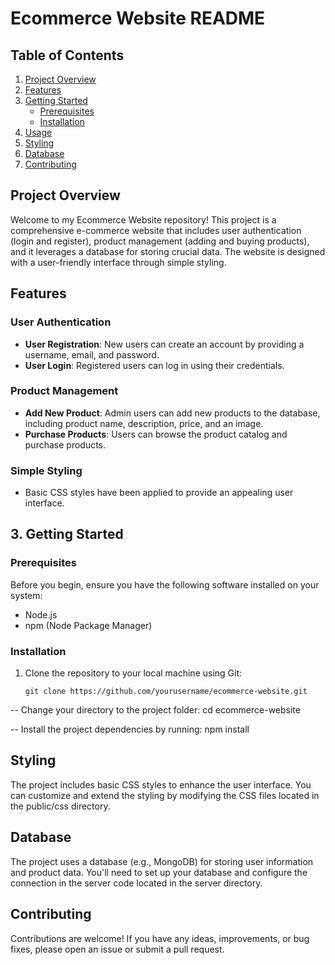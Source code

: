 # Ecommerce Website README

## Table of Contents
1. [Project Overview](#project-overview)
2. [Features](#features)
3. [Getting Started](#getting-started)
   - [Prerequisites](#prerequisites)
   - [Installation](#installation)
4. [Usage](#usage)
5. [Styling](#styling)
6. [Database](#database)
7. [Contributing](#contributing)

## Project Overview

Welcome to my
Ecommerce Website repository! This project is a comprehensive e-commerce website that includes user authentication (login and register), product management (adding and buying products), and it leverages a database for storing crucial data. The website is designed with a user-friendly interface through simple styling.

## Features

### User Authentication
- **User Registration**: New users can create an account by providing a username, email, and password.
- **User Login**: Registered users can log in using their credentials.

### Product Management
- **Add New Product**: Admin users can add new products to the database, including product name, description, price, and an image.
- **Purchase Products**: Users can browse the product catalog and purchase products.

### Simple Styling
- Basic CSS styles have been applied to provide an appealing user interface.

## 3. Getting Started

### Prerequisites

Before you begin, ensure you have the following software installed on your system:

- Node.js
- npm (Node Package Manager)

### Installation

1. Clone the repository to your local machine using Git:

   ```shell
   git clone https://github.com/yourusername/ecommerce-website.git

-- Change your directory to the project folder:
    cd ecommerce-website
    
-- Install the project dependencies by running:
    npm install

## Styling
The project includes basic CSS styles to enhance the user interface. You can customize and extend the styling by modifying the CSS files located in the public/css directory.

## Database
The project uses a database (e.g., MongoDB) for storing user information and product data. You'll need to set up your database and configure the connection in the server code located in the server directory.

## Contributing
Contributions are welcome! If you have any ideas, improvements, or bug fixes, please open an issue or submit a pull request.
